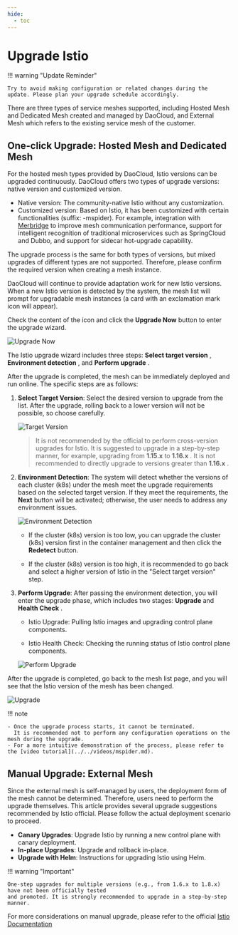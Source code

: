 ```yaml
---
hide:
  - toc
---
```


# Upgrade Istio

!!! warning "Update Reminder"

    Try to avoid making configuration or related changes during the update. Please plan your upgrade schedule accordingly.

There are three types of service meshes supported, including Hosted Mesh and Dedicated Mesh created and managed by DaoCloud, and External Mesh which refers to the existing service mesh of the customer.

## One-click Upgrade: Hosted Mesh and Dedicated Mesh

For the hosted mesh types provided by DaoCloud, Istio versions can be upgraded continuously. DaoCloud offers two types of upgrade versions: native version and customized version.

- Native version: The community-native Istio without any customization.
- Customized version: Based on Istio, it has been customized with certain functionalities (suffix: -mspider).
  For example, integration with [Merbridge](../../community/merbridge.md) to improve mesh communication performance,
  support for intelligent recognition of traditional microservices such as SpringCloud and Dubbo,
  and support for sidecar hot-upgrade capability.

The upgrade process is the same for both types of versions, but mixed upgrades of different types are not supported. Therefore, please confirm the required version when creating a mesh instance.

DaoCloud will continue to provide adaptation work for new Istio versions. When a new Istio version is detected by the system, the mesh list will prompt for upgradable mesh instances (a card with an exclamation mark icon will appear).

Check the content of the icon and click the __Upgrade Now__ button to enter the upgrade wizard.

![Upgrade Now](https://docs.daocloud.io/daocloud-docs-images/docs/en/docs/mspider/images/IstioUpdate01.png)

The Istio upgrade wizard includes three steps: __Select target version__ , __Environment detection__ , and __Perform upgrade__ .

After the upgrade is completed, the mesh can be immediately deployed and run online. The specific steps are as follows:

1. **Select Target Version**: Select the desired version to upgrade from the list. After the upgrade,
   rolling back to a lower version will not be possible, so choose carefully.

    ![Target Version](https://docs.daocloud.io/daocloud-docs-images/docs/en/docs/mspider/images/IstioUpdate02.png)

    > It is not recommended by the official to perform cross-version upgrades for Istio.
    > It is suggested to upgrade in a step-by-step manner, for example, upgrading from __1.15.x__ to __1.16.x__ .
    > It is not recommended to directly upgrade to versions greater than __1.16.x__ .

2. **Environment Detection**: The system will detect whether the versions of each cluster (k8s) under the mesh meet the upgrade requirements based on the selected target version. If they meet the requirements, the __Next__ button will be activated; otherwise, the user needs to address any environment issues.

    ![Environment Detection](https://docs.daocloud.io/daocloud-docs-images/docs/en/docs/mspider/images/IstioUpdate03.png)

	  - If the cluster (k8s) version is too low, you can upgrade the cluster (k8s) version first in the
      container management and then click the __Redetect__ button.

	  - If the cluster (k8s) version is too high, it is recommended to go back and select a higher version of Istio
      in the "Select target version" step.

3. **Perform Upgrade**: After passing the environment detection, you will enter the upgrade phase, which includes two stages: __Upgrade__ and __Health Check__ .

	  - Istio Upgrade: Pulling Istio images and upgrading control plane components.

	  - Istio Health Check: Checking the running status of Istio control plane components.

	  ![Perform Upgrade](https://docs.daocloud.io/daocloud-docs-images/docs/en/docs/mspider/images/IstioUpdate04.png)

After the upgrade is completed, go back to the mesh list page, and you will see that the Istio version of the mesh has been changed.

![Upgrade](https://docs.daocloud.io/daocloud-docs-images/docs/en/docs/mspider/images/IstioUpdate05.png)

!!! note

    - Once the upgrade process starts, it cannot be terminated.
      It is recommended not to perform any configuration operations on the mesh during the upgrade.
    - For a more intuitive demonstration of the process, please refer to the [video tutorial](../../videos/mspider.md).

## Manual Upgrade: External Mesh

Since the external mesh is self-managed by users, the deployment form of the mesh cannot be determined.
Therefore, users need to perform the upgrade themselves. This article provides several upgrade suggestions
recommended by Istio official. Please follow the actual deployment scenario to proceed.

- **Canary Upgrades**: Upgrade Istio by running a new control plane with canary deployment.
- **In-place Upgrades**: Upgrade and rollback in-place.
- **Upgrade with Helm**: Instructions for upgrading Istio using Helm.

!!! warning "Important"

    One-step upgrades for multiple versions (e.g., from 1.6.x to 1.8.x) have not been officially tested
    and promoted. It is strongly recommended to upgrade in a step-by-step manner.

For more considerations on manual upgrade, please refer to the official [Istio Documentation](https://istio.io/latest/docs/setup/upgrade/)
